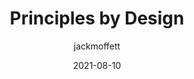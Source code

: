 ---
author: jackmoffett
date: 2021-08-10
permalink: false
publisher: tumblr
tags:
  - design
  - principles
target_url: https://designaday.tumblr.com/post/659190091952062464/principles-by-design
title: Principles by Design
---